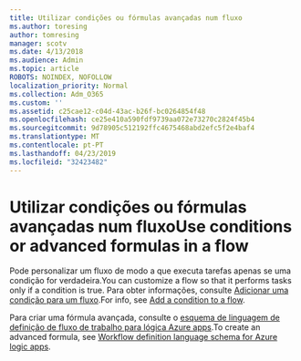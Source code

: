 ```yaml
---
title: Utilizar condições ou fórmulas avançadas num fluxo
ms.author: toresing
author: tomresing
manager: scotv
ms.date: 4/13/2018
ms.audience: Admin
ms.topic: article
ROBOTS: NOINDEX, NOFOLLOW
localization_priority: Normal
ms.collection: Adm_O365
ms.custom: ''
ms.assetid: c25cae12-c04d-43ac-b26f-bc0264854f48
ms.openlocfilehash: ce25e410a590fdf9739aa072e73270c2824f45b4
ms.sourcegitcommit: 9d78905c512192ffc4675468abd2efc5f2e4baf4
ms.translationtype: MT
ms.contentlocale: pt-PT
ms.lasthandoff: 04/23/2019
ms.locfileid: "32423482"
---
```

# <a name="use-conditions-or-advanced-formulas-in-a-flow"></a><span data-ttu-id="4b66d-102">Utilizar condições ou fórmulas avançadas num fluxo</span><span class="sxs-lookup"><span data-stu-id="4b66d-102">Use conditions or advanced formulas in a flow</span></span>

<span data-ttu-id="4b66d-103">Pode personalizar um fluxo de modo a que executa tarefas apenas se uma condição for verdadeira.</span><span class="sxs-lookup"><span data-stu-id="4b66d-103">You can customize a flow so that it performs tasks only if a condition is true.</span></span> <span data-ttu-id="4b66d-104">Para obter informações, consulte [Adicionar uma condição para um fluxo](https://go.microsoft.com/fwlink/?linkid=872112).</span><span class="sxs-lookup"><span data-stu-id="4b66d-104">For info, see [Add a condition to a flow](https://go.microsoft.com/fwlink/?linkid=872112).</span></span>
  
<span data-ttu-id="4b66d-105">Para criar uma fórmula avançada, consulte o [esquema de linguagem de definição de fluxo de trabalho para lógica Azure apps](https://aka.ms/logicexpressions).</span><span class="sxs-lookup"><span data-stu-id="4b66d-105">To create an advanced formula, see [Workflow definition language schema for Azure logic apps](https://aka.ms/logicexpressions).</span></span>
  

